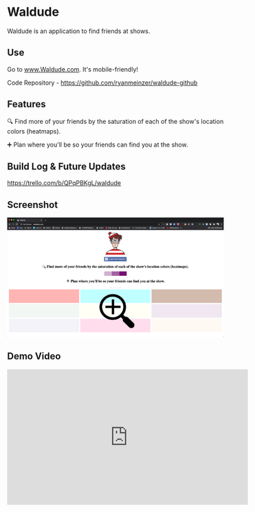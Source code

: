 # Waldude

Waldude is an application to find friends at shows.

## Use

Go to www.Waldude.com. It's mobile-friendly!

Code Repository - https://github.com/ryanmeinzer/waldude-github

## Features

🔍 Find more of your friends by the saturation of each of the show's location colors (heatmaps).

➕ Plan where you'll be so your friends can find you at the show.

## Build Log & Future Updates

https://trello.com/b/QPqPBKgL/waldude

## Screenshot

![Waldude Screenshot](/waldude-app-screenshot.png)

## Demo Video

<iframe width="560" height="315" src="https://www.youtube.com/embed/P24HjUXEmD4" title="YouTube video player" frameborder="0" allow="accelerometer; autoplay; clipboard-write; encrypted-media; gyroscope; picture-in-picture" allowfullscreen></iframe>
